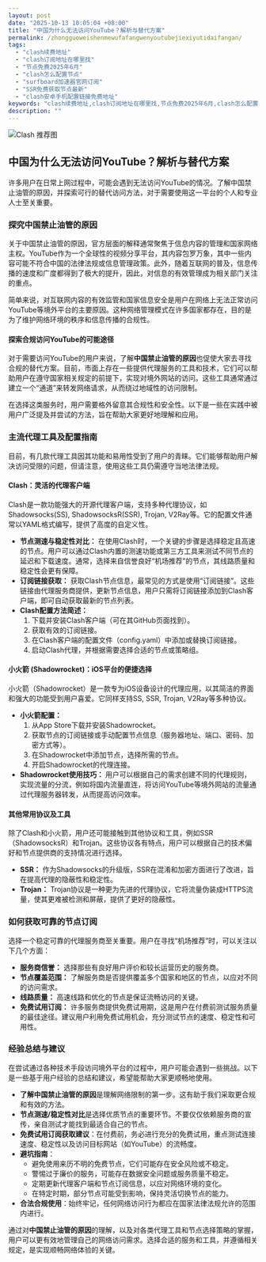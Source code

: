 ```yaml
---
layout: post
date: "2025-10-13 10:05:04 +08:00"
title: "中国为什么无法访问YouTube？解析与替代方案"
permalink: /zhongguoweishenmewufafangwenyoutubejiexiyutidaifangan/
tags:
  - "clash续费地址"
  - "clash订阅地址在哪里找"
  - "节点免费2025年6月"
  - "clash怎么配置节点"
  - "surfboard加速器官网订阅"
  - "SSR免费获取节点最新"
  - "clash安卓手机配置链接免费地址"
keywords: "clash续费地址,clash订阅地址在哪里找,节点免费2025年6月,clash怎么配置节点,surfboard加速器官网订阅,SSR免费获取节点最新,clash安卓手机配置链接免费地址"
description: ""
---
```


![Clash 推荐图](https://clashjd.github.io/assets/img/小火箭节点购买.png)

## 中国为什么无法访问YouTube？解析与替代方案


<p>许多用户在日常上网过程中，可能会遇到无法访问YouTube的情况。了解中国禁止油管的原因，并探索可行的替代访问方法，对于需要使用这一平台的个人和专业人士至关重要。</p>

<h3>探究中国禁止油管的原因</h3>

<p>关于中国禁止油管的原因，官方层面的解释通常聚焦于信息内容的管理和国家网络主权。YouTube作为一个全球性的视频分享平台，其内容包罗万象，其中一些内容可能不符合中国的法律法规或信息管理政策。此外，随着互联网的普及，信息传播的速度和广度都得到了极大的提升，因此，对信息的有效管理成为相关部门关注的重点。</p>

<p>简单来说，对互联网内容的有效监管和国家信息安全是用户在网络上无法正常访问YouTube等境外平台的主要原因。这种网络管理模式在许多国家都存在，目的是为了维护网络环境的秩序和信息传播的合规性。</p>

<h4>探索合规访问YouTube的可能途径</h4>

<p>对于需要访问YouTube的用户来说，了解<strong>中国禁止油管的原因</strong>也促使大家去寻找合规的替代方案。目前，市面上存在一些提供代理服务的工具和技术，它们可以帮助用户在遵守国家相关规定的前提下，实现对境外网站的访问。这些工具通常通过建立一个“通道”来转发网络请求，从而绕过地域性的访问限制。</p>

<p>在选择这类服务时，用户需要格外留意其合规性和安全性。以下是一些在实践中被用户广泛提及并尝试的方法，旨在帮助大家更好地理解和应用。</p>

<h3>主流代理工具及配置指南</h3>

<p>目前，有几款代理工具因其功能和易用性受到了用户的青睐。它们能够帮助用户解决访问受限的问题，但请注意，使用这些工具仍需遵守当地法律法规。</p>

<h4>Clash：灵活的代理客户端</h4>

<p>Clash是一款功能强大的开源代理客户端，支持多种代理协议，如Shadowsocks(SS), ShadowsocksR(SSR), Trojan, V2Ray等。它的配置文件通常以YAML格式编写，提供了高度的自定义性。</p>

<ul>
    <li><strong>节点测速与稳定性对比：</strong> 在使用Clash时，一个关键的步骤是选择稳定且高速的节点。用户可以通过Clash内置的测速功能或第三方工具来测试不同节点的延迟和下载速度。通常，选择来自信誉良好“机场推荐”的节点，其线路质量和稳定性会更有保障。</li>
    <li><strong>订阅链接获取：</strong> 获取Clash节点信息，最常见的方式是使用“订阅链接”。这些链接由代理服务商提供，更新节点信息，用户只需将订阅链接添加到Clash客户端，即可自动获取最新的节点列表。</li>
    <li><strong>Clash配置方法简述：</strong>
        <ol>
            <li>下载并安装Clash客户端（可在其GitHub页面找到）。</li>
            <li>获取有效的订阅链接。</li>
            <li>在Clash客户端的配置文件（config.yaml）中添加或替换订阅链接。</li>
            <li>启动Clash代理，并根据需要选择合适的节点或策略组。</li>
        </ol>
    </li>
</ul>

<h4>小火箭 (Shadowrocket)：iOS平台的便捷选择</h4>

<p>小火箭（Shadowrocket）是一款专为iOS设备设计的代理应用，以其简洁的界面和强大的功能受到用户喜爱。它同样支持SS, SSR, Trojan, V2Ray等多种协议。</p>

<ul>
    <li><strong>小火箭配置：</strong>
        <ol>
            <li>从App Store下载并安装Shadowrocket。</li>
            <li>获取节点的订阅链接或手动配置节点信息（服务器地址、端口、密码、加密方式等）。</li>
            <li>在Shadowrocket中添加节点，选择所需的节点。</li>
            <li>开启Shadowrocket的代理连接。</li>
        </ol>
    </li>
    <li><strong>Shadowrocket使用技巧：</strong> 用户可以根据自己的需求创建不同的代理规则，实现流量的分流，例如将国内流量直连，将访问YouTube等境外网站的流量通过代理服务器转发，从而提高访问效率。</li>
</ul>

<h4>其他常用协议及工具</h4>

<p>除了Clash和小火箭，用户还可能接触到其他协议和工具，例如SSR（ShadowsocksR）和Trojan。这些协议各有特点，用户可以根据自己的技术偏好和节点提供商的支持情况进行选择。</p>

<ul>
    <li><strong>SSR：</strong> 作为Shadowsocks的升级版，SSR在混淆和加密方面进行了改进，旨在提高代理的隐蔽性和稳定性。</li>
    <li><strong>Trojan：</strong> Trojan协议是一种更为先进的代理协议，它将流量伪装成HTTPS流量，使其更难被检测和屏蔽，提供了更好的隐蔽性。</li>
</ul>

<h3>如何获取可靠的节点订阅</h3>

<p>选择一个稳定可靠的代理服务商至关重要。用户在寻找“机场推荐”时，可以关注以下几个方面：</p>

<ul>
    <li><strong>服务商信誉：</strong> 选择那些有良好用户评价和较长运营历史的服务商。</li>
    <li><strong>节点覆盖范围：</strong> 了解服务商是否提供覆盖多个国家和地区的节点，以应对不同的访问需求。</li>
    <li><strong>线路质量：</strong> 高速线路和优化的节点是保证流畅访问的关键。</li>
    <li><strong>免费试用订阅：</strong> 许多服务商提供免费试用期，这是用户在付费前测试服务质量的最佳途径。建议用户利用免费试用机会，充分测试节点的速度、稳定性和可用性。</li>
</ul>

<h3>经验总结与建议</h3>

<p>在尝试通过各种技术手段访问境外平台的过程中，用户可能会遇到一些挑战。以下是一些基于用户经验的总结和建议，希望能帮助大家更顺畅地使用。</p>

<ul>
    <li><strong>了解中国禁止油管的原因</strong>是理解网络限制的第一步。这有助于我们采取更合规和有效的方法。</li>
    <li><strong>节点测速/稳定性对比</strong>是选择优质节点的重要环节。不要仅仅依赖服务商的宣传，亲自测试才能找到最适合自己的节点。</li>
    <li><strong>免费试用订阅获取建议</strong>：在付费前，务必进行充分的免费试用，重点测试连接速度、稳定性以及访问目标网站（如YouTube）的流畅度。</li>
    <li><strong>避坑指南</strong>：
        <ul>
            <li>避免使用来历不明的免费节点，它们可能存在安全风险或不稳定。</li>
            <li>警惕过于廉价的服务，可能存在数据安全问题或服务质量不稳定。</li>
            <li>定期更新代理客户端和节点订阅信息，以应对网络环境的变化。</li>
            <li>在特定时期，部分节点可能受到影响，保持灵活切换节点的能力。</li>
        </ul>
    </li>
    <li><strong>合法合规使用</strong>：始终牢记，任何网络访问行为都应在国家法律法规允许的范围内进行。</li>
</ul>

<p>通过对<strong>中国禁止油管的原因</strong>的理解，以及对各类代理工具和节点选择策略的掌握，用户可以更有效地管理自己的网络访问需求。选择合适的服务和工具，并遵循相关规定，是实现顺畅网络体验的关键。</p>